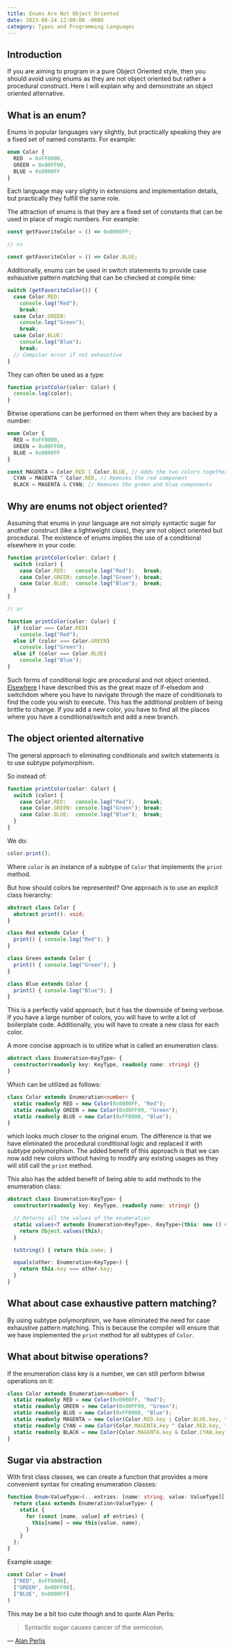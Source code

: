 ```yaml
---
title: Enums Are Not Object Oriented
date: 2023-06-24 12:00:00 -0600
category: Types and Programming Languages
---
```


## Introduction

If you are aiming to program in a pure Object Oriented style, then you should
avoid using enums as they are not object oriented but rather a procedural
construct. Here I will explain why and demonstrate an object oriented alternative.

## What is an enum?

Enums in popular languages vary slightly, but practically speaking they are
a fixed set of named constants. For example:

```typescript
enum Color {
  RED  = 0xFF0000,
  GREEN = 0x00FF00,
  BLUE = 0x0000FF
}
```

Each language may vary slighty in extensions and implementation details, but
practically they fulfill the same role.

The attraction of enums is that they are a fixed set of constants that can be
used in place of magic numbers. For example:

```typescript
const getFavoriteColor = () => 0x0000FF;

// vs

const getFavoriteColor = () => Color.BLUE;
```

Additionally, enums can be used in switch statements to provide case exhaustive
pattern matching that can be checked at compile time:

```typescript
switch (getFavoriteColor()) {
  case Color.RED:
    console.log("Red");
    break;
  case Color.GREEN:
    console.log("Green");
    break;
  case Color.BLUE:
    console.log("Blue");
    break;
  // Compiler error if not exhaustive
}
```

They can often be used as a type:

```typescript
function printColor(color: Color) {
  console.log(color);
}
```

Bitwise operations can be performed on them when they are backed by a number:

```typescript
enum Color {
  RED = 0xFF0000,
  GREEN = 0x00FF00,
  BLUE = 0x0000FF
}

const MAGENTA = Color.RED | Color.BLUE, // Adds the two colors together
  CYAN = MAGENTA ^ Color.RED, // Removes the red component
  BLACK = MAGENTA & CYAN; // Removes the green and blue components
```

## Why are enums not object oriented?

Assuming that enums in your language are not simply syntactic sugar for another construct
(like a lightweight class), they are not object oriented but procedural. The
existence of enums implies the use of a conditional elsewhere in your code:

```typescript
function printColor(color: Color) {
  switch (color) {
    case Color.RED:   console.log("Red");   break;
    case Color.GREEN: console.log("Green"); break;
    case Color.BLUE:  console.log("Blue");  break;
  }
}

// or

function printColor(color: Color) {
  if (color === Color.RED)
    console.log("Red");
  else if (color === Color.GREEN)
    console.log("Green");
  else if (color === Color.BLUE)
    console.log("Blue");
}
```

Such forms of conditional logic are procedural and not object oriented.
[Elsewhere](/types-and-programming-languages/instanceof-is-not-object-oriented/) I have described
this as the great maze of if-elsedom and switchdom where you have to navigate through the maze of
conditionals to find the code you wish to execute. This has the additional problem of being
brittle to change. If you add a new color, you have to find all the places where you have
a conditional/switch and add a new branch.

## The object oriented alternative

The general approach to eliminating conditionals and switch statements is to use subtype polymorphism.

So instead of:

```typescript
function printColor(color: Color) {
  switch (color) {
    case Color.RED:   console.log("Red");   break;
    case Color.GREEN: console.log("Green"); break;
    case Color.BLUE:  console.log("Blue");  break;
  }
}
```

We do:

```typescript
color.print();
```

Where `color` is an instance of a subtype of `Color` that implements the `print` method.

But how should colors be represented? One approach is to use an explicit class hierarchy:

```typescript
abstract class Color {
  abstract print(): void;
}

class Red extends Color {
  print() { console.log("Red"); }
}

class Green extends Color {
  print() { console.log("Green"); }
}

class Blue extends Color {
  print() { console.log("Blue"); }
}
```

This is a perfectly valid approach, but it has the downside of being verbose. If you have a large
number of colors, you will have to write a lot of boilerplate code. Additionally, you will have to
create a new class for each color.

A more concise approach is to utilize what is called an enumeration class:

```typescript
abstract class Enumeration<KeyType> {
  constructor(readonly key: KeyType, readonly name: string) {}
}
```

Which can be utilized as follows:

```typescript
class Color extends Enumeration<number> {
  static readonly RED = new Color(0x0000FF, "Red");
  static readonly GREEN = new Color(0x00FF00, "Green");
  static readonly BLUE = new Color(0xFF0000, "Blue");
}
```

which looks much closer to the original enum. The difference is that we have
eliminated the procedural conditional logic and replaced it with subtype
polymorphism. The added benefit of this approach is that we can now add new colors without
having to modify any existing usages as they will still call the `print` method.

This also has the added benefit of being able to add methods to the enumeration class:

```typescript
abstract class Enumeration<KeyType> {
  constructor(readonly key: KeyType, readonly name: string) {}

  // Returns all the values of the enumeration
  static values<T extends Enumeration<KeyType>, KeyType>(this: new () => T): T[] {
    return Object.values(this);
  }

  toString() { return this.name; }

  equals(other: Enumeration<KeyType>) {
    return this.key === other.key;
  }
}
```

## What about case exhaustive pattern matching?

By using subtype polymorphism, we have eliminated the need for case exhaustive pattern matching.
This is because the compiler will ensure that we have implemented the `print` method for all
subtypes of `Color`.

## What about bitwise operations?

If the enumeration class key is a number, we can still perform bitwise operations on it:

```typescript
class Color extends Enumeration<number> {
  static readonly RED = new Color(0x0000FF, "Red");
  static readonly GREEN = new Color(0x00FF00, "Green");
  static readonly BLUE = new Color(0xFF0000, "Blue");
  static readonly MAGENTA = new Color(Color.RED.key | Color.BLUE.key, "Magenta");
  static readonly CYAN = new Color(Color.MAGENTA.key ^ Color.RED.key, "Cyan");
  static readonly BLACK = new Color(Color.MAGENTA.key & Color.CYAN.key, "Black");
}
```

## Sugar via abstraction

With first class classes, we can create a function that provides a more convenient syntax for
creating enumeration classes:

```typescript
function Enum<ValueType>(...entries: [name: string, value: ValueType][]) {
  return class extends Enumeration<ValueType> {
    static {
      for (const [name, value] of entries) {
        this[name] = new this(value, name);
      }
    }
  };
}
```

Example usage:

```typescript
const Color = Enum(
  ["RED", 0xFF0000],
  ["GREEN", 0x00FF00],
  ["BLUE", 0x0000FF]
)
```

This may be a bit too cute though and to quote Alan Perlis:

> Syntactic sugar causes cancer of the semicolon.

&mdash; [Alan Perlis](https://www.cs.yale.edu/homes/perlis-alan/quotes.html)
